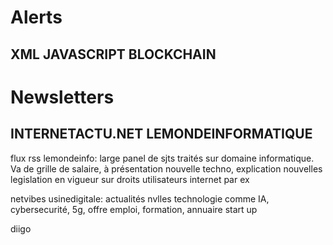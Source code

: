 Alerts
=======
XML JAVASCRIPT BLOCKCHAIN 
-------------------------
Newsletters
===========
INTERNETACTU.NET LEMONDEINFORMATIQUE
--------------------------------------
flux rss 
lemondeinfo: large panel de sjts traités sur domaine informatique. Va de grille de salaire, à présentation nouvelle techno, explication
nouvelles legislation en vigueur sur droits utilisateurs internet par ex 

netvibes
usinedigitale: actualités nvlles technologie comme IA, cybersecurité, 5g, offre emploi, formation, annuaire start up  

diigo 

